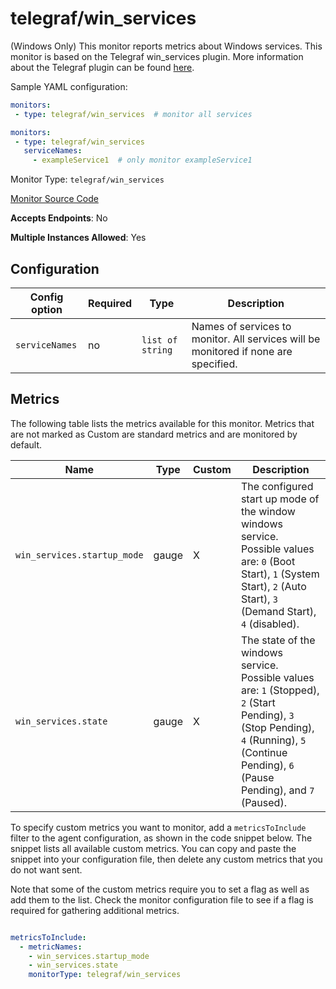 <!--- GENERATED BY gomplate from scripts/docs/monitor-page.md.tmpl --->

# telegraf/win_services

 (Windows Only) This monitor reports metrics about Windows services.
This monitor is based on the Telegraf win_services plugin.  More information about the Telegraf plugin
can be found [here](https://github.com/influxdata/telegraf/tree/master/plugins/inputs/win_services).

Sample YAML configuration:

```yaml
monitors:
 - type: telegraf/win_services  # monitor all services
```

```yaml
monitors:
 - type: telegraf/win_services
   serviceNames:
     - exampleService1  # only monitor exampleService1
```


Monitor Type: `telegraf/win_services`

[Monitor Source Code](https://github.com/signalfx/signalfx-agent/tree/master/internal/monitors/telegraf/monitors/winservices)

**Accepts Endpoints**: No

**Multiple Instances Allowed**: Yes

## Configuration

| Config option | Required | Type | Description |
| --- | --- | --- | --- |
| `serviceNames` | no | `list of string` | Names of services to monitor.  All services will be monitored if none are specified. |




## Metrics

The following table lists the metrics available for this monitor. Metrics that are not marked as Custom are standard metrics and are monitored by default.

| Name | Type | Custom | Description |
| ---  | ---  | ---    | ---         |
| `win_services.startup_mode` | gauge | X | The configured start up mode of the window windows service.  Possible values are: `0` (Boot Start), `1` (System Start), `2` (Auto Start), `3` (Demand Start), `4` (disabled). |
| `win_services.state` | gauge | X | The state of the windows service.  Possible values are: `1` (Stopped), `2` (Start Pending), `3` (Stop Pending), `4` (Running), `5` (Continue Pending), `6` (Pause Pending), and `7` (Paused). |


To specify custom metrics you want to monitor, add a `metricsToInclude` filter
to the agent configuration, as shown in the code snippet below. The snippet
lists all available custom metrics. You can copy and paste the snippet into
your configuration file, then delete any custom metrics that you do not want
sent.

Note that some of the custom metrics require you to set a flag as well as add
them to the list. Check the monitor configuration file to see if a flag is
required for gathering additional metrics.

```yaml

metricsToInclude:
  - metricNames:
    - win_services.startup_mode
    - win_services.state
    monitorType: telegraf/win_services
```




